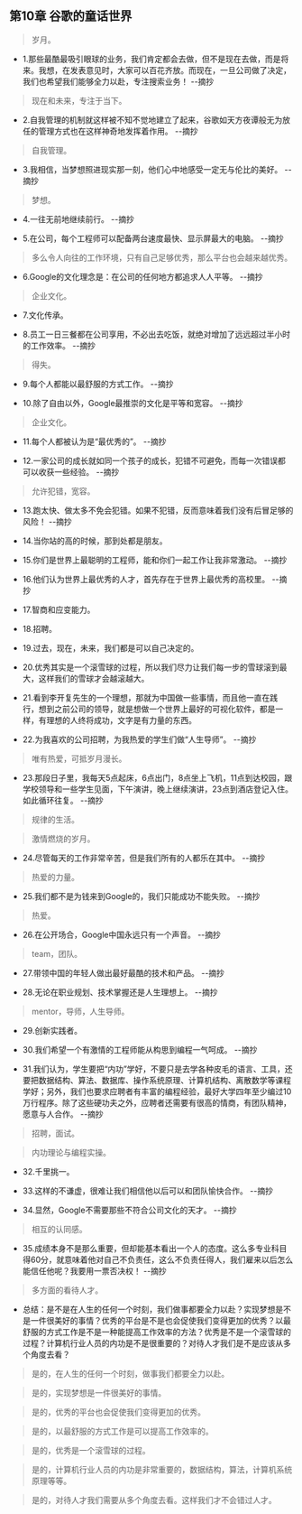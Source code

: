 ## 第10章 谷歌的童话世界

>岁月。

- 1.那些最酷最吸引眼球的业务，我们肯定都会去做，但不是现在去做，而是将来。我想，在发表意见时，大家可以百花齐放。而现在，一旦公司做了决定，我们也希望我们能够全力以赴，专注搜索业务！ --摘抄

>现在和未来，专注于当下。

- 2.自我管理的机制就这样被不知不觉地建立了起来，谷歌如天方夜谭般无为放任的管理方式也在这样神奇地发挥着作用。 --摘抄

>自我管理。

- 3.我相信，当梦想照进现实那一刻，他们心中地感受一定无与伦比的美好。 --摘抄

>梦想。

- 4.一往无前地继续前行。 --摘抄

- 5.在公司，每个工程师可以配备两台速度最快、显示屏最大的电脑。 --摘抄

>多么令人向往的工作环境，只有自己足够优秀，那么平台也会越来越优秀。

- 6.Google的文化理念是：在公司的任何地方都追求人人平等。 --摘抄

>企业文化。

- 7.文化传承。

- 8.员工一日三餐都在公司享用，不必出去吃饭，就绝对增加了远远超过半小时的工作效率。 --摘抄

>得失。

- 9.每个人都能以最舒服的方式工作。 --摘抄

- 10.除了自由以外，Google最推崇的文化是平等和宽容。 --摘抄

>企业文化。

- 11.每个人都被认为是“最优秀的”。 --摘抄

- 12.一家公司的成长就如同一个孩子的成长，犯错不可避免，而每一次错误都可以收获一些经验。 --摘抄

>允许犯错，宽容。

- 13.跑太快、做太多不免会犯错。如果不犯错，反而意味着我们没有后冒足够的风险！ --摘抄

- 14.当你站的高的时候，那到处都是朋友。

- 15.你们是世界上最聪明的工程师，能和你们一起工作让我非常激动。 --摘抄

- 16.他们认为世界上最优秀的人才，首先存在于世界上最优秀的高校里。 --摘抄

- 17.智商和应变能力。

- 18.招聘。

- 19.过去，现在，未来，我们都是可以自己决定的。

- 20.优秀其实是一个滚雪球的过程，所以我们尽力让我们每一步的雪球滚到最大，这样我们的雪球才会越滚越大。

- 21.看到李开复先生的一个理想，那就为中国做一些事情，而且他一直在践行，想到之前公司的领导，就是想做一个世界上最好的可视化软件，都是一样，有理想的人终将成功，文字是有力量的东西。

- 22.为我喜欢的公司招聘，为我热爱的学生们做“人生导师”。 --摘抄

>唯有热爱，可抵岁月漫长。

- 23.那段日子里，我每天5点起床，6点出门，8点坐上飞机，11点到达校园，跟学校领导和一些学生见面，下午演讲，晚上继续演讲，23点到酒店登记入住。如此循环往复。 --摘抄

>规律的生活。

>激情燃烧的岁月。

- 24.尽管每天的工作非常辛苦，但是我们所有的人都乐在其中。 --摘抄

>热爱的力量。

- 25.我们都不是为钱来到Google的，我们只能成功不能失败。 --摘抄

>热爱。

- 26.在公开场合，Google中国永远只有一个声音。 --摘抄

>team，团队。

- 27.带领中国的年轻人做出最好最酷的技术和产品。 --摘抄

- 28.无论在职业规划、技术掌握还是人生理想上。 --摘抄

>mentor，导师，人生导师。

- 29.创新实践者。

- 30.我们希望一个有激情的工程师能从构思到编程一气呵成。 --摘抄

- 31.我们认为，学生要把“内功”学好，不要只是去学各种皮毛的语言、工具，还要把数据结构、算法、数据库、操作系统原理、计算机结构、离散数学等课程学好；另外，我们也要求应聘者有丰富的编程经验，最好大学四年至少编过10万行程序。除了这些硬功夫之外，应聘者还需要有很高的情商，有团队精神，愿意与人合作。 --摘抄

>招聘，面试。

>内功理论与编程实操。

- 32.千里挑一。

- 33.这样的不谦虚，很难让我们相信他以后可以和团队愉快合作。 --摘抄

- 34.显然，Google不需要那些不符合公司文化的天才。 --摘抄

>相互的认同感。

- 35.成绩本身不是那么重要，但却能基本看出一个人的态度。这么多专业科目得60分，就意味着他对自己不负责任，这么不负责任得人，我们雇来以后怎么能信任他呢？我要用一票否决权！ --摘抄

>多方面的看待人才。

- 总结：是不是在人生的任何一个时刻，我们做事都要全力以赴？实现梦想是不是一件很美好的事情？优秀的平台是不是也会促使我们变得更加的优秀？以最舒服的方式工作是不是一种能提高工作效率的方法？优秀是不是一个滚雪球的过程？计算机行业人员的内功是不是很重要的？对待人才我们是不是应该从多个角度去看？

>是的，在人生的任何一个时刻，做事我们都要全力以赴。

>是的，实现梦想是一件很美好的事情。

>是的，优秀的平台也会促使我们变得更加的优秀。

>是的，以最舒服的方式工作是可以提高工作效率的。

>是的，优秀是一个滚雪球的过程。

>是的，计算机行业人员的内功是非常重要的，数据结构，算法，计算机系统原理等等。

>是的，对待人才我们需要从多个角度去看。这样我们才不会错过人才。
